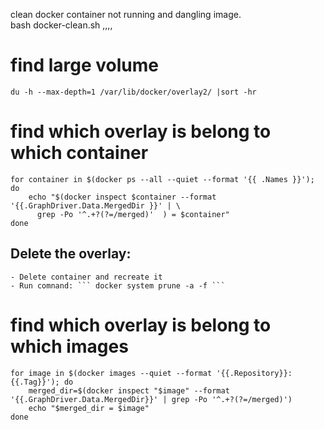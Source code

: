 clean docker container not running and dangling image. \
bash docker-clean.sh
,,,,
# 

# find large volume
```
du -h --max-depth=1 /var/lib/docker/overlay2/ |sort -hr
```

# find which overlay is belong to which container
```
for container in $(docker ps --all --quiet --format '{{ .Names }}'); do
    echo "$(docker inspect $container --format '{{.GraphDriver.Data.MergedDir }}' | \
      grep -Po '^.+?(?=/merged)'  ) = $container"
done
```
## Delete the overlay: 
    - Delete container and recreate it
    - Run comnand: ``` docker system prune -a -f ```

# find which overlay is belong to which images
```
for image in $(docker images --quiet --format '{{.Repository}}:{{.Tag}}'); do
    merged_dir=$(docker inspect "$image" --format '{{.GraphDriver.Data.MergedDir}}' | grep -Po '^.+?(?=/merged)')
    echo "$merged_dir = $image"
done
```
